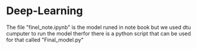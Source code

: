 # Deep-Learning
 The file "finel_note.ipynb" is the model runed in note book but we used dtu cumputer to run the model therfor there is a python script that can be used for that called "Final_model.py"
